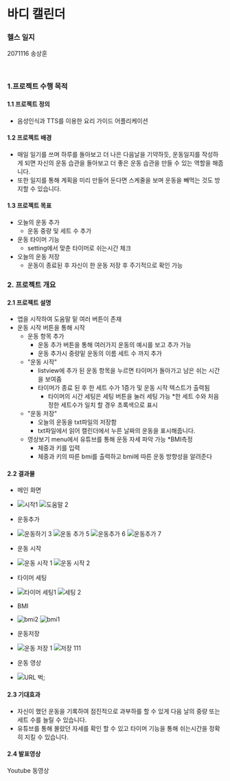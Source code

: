 # 바디 캘린더
### 헬스 일지

2071116 송상훈

<br>

### 1.프로젝트 수행 목적

#### 1.1 프로젝트 정의

* 음성인식과 TTS를 이용한 요리 가이드 어플리케이션



#### 1.2 프로젝트 배경

* 매일 일기를 쓰며 하루를 돌아보고 더 나은 다음날을 기약하듯, 운동일지를 작성하게 되면 자신의 운동 습관을 돌아보고 더 좋은 운동 습관을 만들 수 있는 역할을 해줍니다.
* 또한 일지를 통해 계획을 미리 만들어 둔다면 스케줄을 보며 운동을 빼먹는 것도 방지할 수 있습니다.


#### 1.3 프로젝트 목표

* 오늘의 운동 추가 
  * 운동 중량 및 세트 수 추가
* 운동 타이머 기능
  * setting에서 맞춘 타이머로 쉬는시간 체크
* 오늘의 운동 저장
  * 운동이 종료된 후 자신이 한 운동 저장 후 주기적으로 확인 가능

### 2. 프로젝트 개요

#### 2.1 프로젝트 설명

* 앱을 시작하여 도움말 밑 여러 버튼이 존재
* 운동 시작 버튼을 통해 시작
  * 운동 항목 추가
    * 운동 추가 버튼을 통해 여러가지 운동의 예시를 보고 추가 가능
    * 운동 추가시 중량밑 운동의 이름 세트 수 까지 추가
  * "운동 시작"
    * listview에 추가 된 운동 항목을 누르면 타이머가 돌아가고 남은 쉬는 시간을 보여줌
    * 타이머가 종료 된 후 한 세트 수가 1증가 및 운동 시작 텍스트가 출력됨
      * 타이머의 시간 세팅은 세팅 버튼을 눌러 세팅 가능
    *한 세트 수와 처음 정한 세트수가 일치 할 경우 초록색으로 표시
  * "운동 저장"
    * 오늘의 운동을 txt파일의 저장함
    * txt파일에서 읽어 캘린더에서 누른 날짜의 운동을 표시해줍니다.
  * 영상보기 menu에서 유튜브를 통해 운동 자세 파악 가능
  *BMI측정
    * 체중과 키를 입력
    * 체중과 키의 따른 bmi를 출력하고 bmi에 따른 운동 방향성을 알려준다




#### 2.2 결과물

* 메인 화면
* 
  ![시작1](https://github.com/song12121212/-/assets/135624238/0b7a1158-cdd5-4db6-823d-6e15429e3636)
  ​![도움말 2](https://github.com/song12121212/-/assets/135624238/7db96f2c-8b1d-4d9b-b920-c5de6299f916)




* 운동추가
* 
  ![운동하기 3](https://github.com/song12121212/-/assets/135624238/23b6b695-35bb-4ee8-8b92-afd805b688ae)
  ![운동 추가 5](https://github.com/song12121212/-/assets/135624238/12fbf93f-9bbc-4d0b-8b58-0da1f761bc07)
  ![운동추가 6](https://github.com/song12121212/-/assets/135624238/b6d1d7b9-f9a4-4d82-8c80-f2138f884f9c)
  ![운동추가 7](https://github.com/song12121212/-/assets/135624238/2f10f12e-7b3a-4e9e-bd73-03fb88f4eafb)

* 운동 시작
* 
  ![운동 시작 1](https://github.com/song12121212/-/assets/135624238/84d66c3c-b55c-44bc-a96f-410ed6211185)
  ![운동 시작 2](https://github.com/song12121212/-/assets/135624238/3b45e468-95a0-4d75-9be3-3a4d7943e6e6)

* 타이머 세팅
* 
  ![타이머 세팅1](https://github.com/song12121212/-/assets/135624238/8b6f190d-9e1c-498c-9a35-a462e6cb2d63)
  ![세팅 2](https://github.com/song12121212/-/assets/135624238/eaed0156-4113-4990-a046-5fbc8455de68)
  
* BMI
* 
  ![bmi2](https://github.com/song12121212/-/assets/135624238/44867978-270f-4c5d-9e47-864172887a7d)
  ![bmi1](https://github.com/song12121212/-/assets/135624238/afbfc8b8-a720-4ad4-9475-1cd2105d71fc)

* 운동저장
* 
  ![운동 저장 1](https://github.com/song12121212/-/assets/135624238/a026d5bf-74a6-4d35-90ae-f0761cfe0859)
  ![저장 111](https://github.com/song12121212/-/assets/135624238/71bd6d04-b115-4f31-a735-16ef4c53ba71)

* 운동 영상
* 
  ![URL 벅;](https://github.com/song12121212/-/assets/135624238/3fb90c7a-5779-42b3-92d9-44049982b3b0)

#### 2.3 기대효과

* 자신이 했던 운동을 기록하여 점진적으로 과부하를 할 수 있게 다음 날의 중량 또는 세트 수를 늘릴 수 있습니다.
* 유튜브를 통해 몰랐던 자세를 확인 할 수 있고 타이머 기능을 통해 쉬는시간을 정확히 지킬 수 있습니다.


#### 2.4 발표영상

Youtube 동영상
